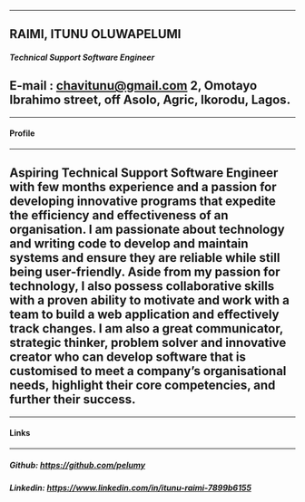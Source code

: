 ------------------------
## **RAIMI, ITUNU OLUWAPELUMI**
##### **Technical Support Software Engineer**
E-mail : chavitunu@gmail.com
2, Omotayo Ibrahimo street, off Asolo, Agric, Ikorodu, Lagos.
------------------------

------
#### **Profile**
------
Aspiring Technical Support Software Engineer with few months experience and a passion for developing innovative programs that expedite the efficiency and effectiveness of an organisation. I am passionate about technology and writing code to
develop and maintain systems and ensure they are reliable while still being user-friendly. Aside from my passion for technology, I also possess collaborative skills with a proven ability to motivate and work with a team to build a web application and effectively track changes. I am also a great communicator, strategic thinker, problem solver and innovative creator who can develop software that is customised to meet a company’s organisational needs, highlight their core competencies, and further their success.
-----
-----
#### **Links**
-----
##### **Github:** https://github.com/pelumy
##### **Linkedin:** https://www.linkedin.com/in/itunu-raimi-7899b6155
